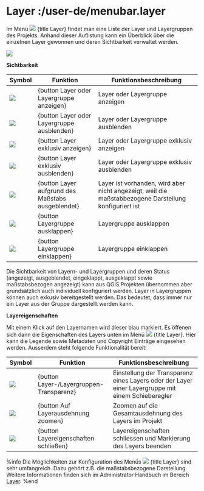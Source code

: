 # Layer :/user-de/menubar.layer

Im Menü ![](baseline-layers-24px.svg) {title Layer} findet man eine Liste der Layer und Layergruppen des Projekts. Anhand dieser Auflistung kann ein Überblick über die einzelnen Layer gewonnen und deren  Sichtbarkeit verwaltet werden.

![](kartenlayer.png)

**Sichtbarkeit**

| Symbol                                | Funktion                				| Funktionsbeschreibung                         |
|---------------------------------------|-------------------------------------------------------|-----------------------------------------------|
| ![](baseline-visibility-24px.svg)	| {button Layer oder Layergruppe anzeigen}		| Layer oder Layergruppe anzeigen 		|
| ![](baseline-visibility_off-24px.svg)	| {button Layer oder Layergruppe ausblenden}		| Layer oder Layergruppe ausblenden     	|
| ![](exklusive_an.png)			| {button Layer exklusiv anzeigen}			| Layer oder Layergruppe exklusiv anzeigen 	|
| ![](exklusive_aus.png)			| {button Layer exklusiv ausblenden}			| Layer oder Layergruppe exklusiv ausblenden   	|
| ![](block-24px.svg)			| {button Layer aufgrund des Maßstabs ausgeblendet}	| Layer ist vorhanden, wird aber nicht angezeigt, weil die maßstabbezogene Darstellung konfiguriert ist     			|
| ![](baseline-chevron_right-24px.svg)  | {button Layergruppe ausklappen}			| Layergruppe ausklappen			|
| ![](baseline-expand_more-24px.svg)   	| {button Layergruppe einklappen}			| Layergruppe einklappen			|


Die Sichtbarkeit von Layern- und Layergruppen und deren Status (angezeigt, ausgeblendet, eingeklappt, ausgeklappt sowie maßstabsbezogen angezeigt) kann aus QGIS Projekten übernommen aber grundsätzlich auch individuell konfiguriert werden. Layer in Layergruppen können auch exkusiv bereitgestellt werden. Das bedeutet, dass immer nur ein Layer aus der Gruppe dargestellt werden kann.

**Layereigenschaften**

Mit einem Klick auf den Layernamen wird dieser blau markiert. Es öffenen sich dann die Eigenschaften des Layers unten im Menü ![](baseline-layers-24px.svg) {title Layer}. Hier kann die Legende sowie Metadaten und Copyright Einträge eingesehen werden. Ausserdem steht folgende Funktionalität bereit:

| Symbol                                | Funktion                			| Funktionsbeschreibung                         							|
|---------------------------------------|-----------------------------------------------|-------------------------------------------------------------------------------------------------------|
| ![](opacity-24px.svg)			| {button Layer-/Layergruppen-Transparenz}	| Einstellung der Transparenz eines Layers oder der Layer einer Layergruppe mit einem Schieberegler	|
| ![](baseline-zoom_out_map-24px.svg)	| {button Auf Layerausdehnung zoomen}		| Zoomen auf die Gesamtausdehnung des Layers im Projekt 						|
| ![](baseline-close-24px.svg)        	| {button Layereigenschaften schließen}		| Layereigenschaften schliessen und Markierung des Layers beenden					|

%info
 Die Möglichkeiten zur Konfiguration des Menüs ![](baseline-layers-24px.svg) {title Layer} sind sehr umfangreich. Dazu gehört z.B. die maßstabsbezogene Darstellung. Weitere Informationen finden sich im Administrator Handbuch im Bereich [Layer](/admin-de/config-az/layer).
%end 


